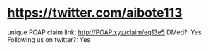 # https://twitter.com/aibote113

unique POAP claim link: http://POAP.xyz/claim/eq13e5
DMed?: Yes
Following us on twitter?: Yes